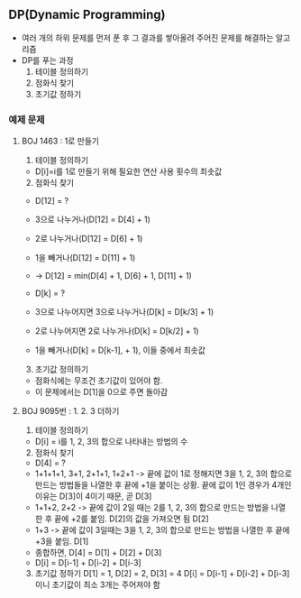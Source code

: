 ## DP(Dynamic Programming)

- 여러 개의 하위 문제를 먼저 푼 후 그 결과를 쌓아올려 주어진 문제를 해결하는 알고리즘
- DP를 푸는 과정
  1. 테이블 정의하기
  2. 점화식 찾기
  3. 초기값 정하기

### 예제 문제

1. BOJ 1463 : 1로 만들기

   1. 테이블 정의하기

   - D[i]=i를 1로 만들기 위해 필요한 연산 사용 횟수의 최솟값

   2. 점화식 찾기

   - D[12] = ?
   - 3으로 나누거나(D[12] = D[4] + 1)
   - 2로 나누거나(D[12] = D[6] + 1)
   - 1을 빼거나(D[12] = D[11] + 1)
   - -> D[12] = min(D[4] + 1, D[6] + 1, D[11] + 1)

   - D[k] = ?
   - 3으로 나누어지면 3으로 나누거나(D[k] = D[k/3] + 1)
   - 2로 나누어지면 2로 나누거나(D[k] = D[k/2] + 1)
   - 1을 빼거나(D[k] = D[k-1], + 1), 이들 중에서 최솟값

   3. 초기값 정의하기

   - 점화식에는 무조건 초기값이 있어야 함.
   - 이 문제에서는 D[1]을 0으로 주면 돌아감

2. BOJ 9095번 : 1. 2. 3 더하기
   1. 테이블 정의하기
   - D[i] = i를 1, 2, 3의 합으로 나타내는 방법의 수
   2. 점화식 찾기
   - D[4] = ?
   - 1+1+1+1, 3+1, 2+1+1, 1+2+1 -> 끝에 값이 1로 정해지면 3을 1, 2, 3의 합으로 만드는 방법들을 나열한 후 끝에 +1을 붙이는 상황. 끝에 값이 1인 경우가 4개인 이유는 D[3]이 4이기 때문, 곧 D[3]
   - 1+1+2, 2+2 -> 끝에 값이 2일 때는 2를 1, 2, 3의 합으로 만드는 방법을 나열한 후 끝에 +2를 붙임. D[2]의 값을 가져오면 됨 D[2]
   - 1+3 -> 끝에 값이 3일때는 3을 1, 2, 3의 합으로 만드는 방법을 나열한 후 끝에 +3을 붙임. D[1]
   - 종합하면, D[4] = D[1] + D[2] + D[3]
   - D[i] = D[i-1] + D[i-2] + D[i-3]
   3. 초기값 정하기
      D[1] = 1, D[2] = 2, D[3] = 4
      D[i] = D[i-1] + D[i-2] + D[i-3]이니 초기값이 최소 3개는 주어져야 함

